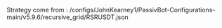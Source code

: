 Strategy come from : /configs/JohnKearney1/PassivBot-Configurations-main/v5.9.6/recursive_grid/RSRUSDT.json
